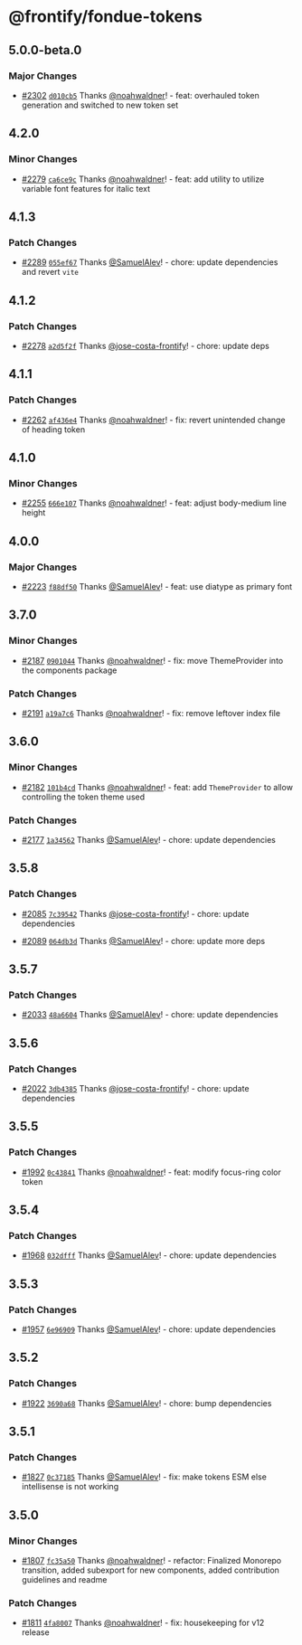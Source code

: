 # @frontify/fondue-tokens

## 5.0.0-beta.0

### Major Changes

- [#2302](https://github.com/Frontify/fondue/pull/2302) [`d010cb5`](https://github.com/Frontify/fondue/commit/d010cb53242c9d9e9112bb369a9af975189ba36a) Thanks [@noahwaldner](https://github.com/noahwaldner)! - feat: overhauled token generation and switched to new token set

## 4.2.0

### Minor Changes

- [#2279](https://github.com/Frontify/fondue/pull/2279) [`ca6ce9c`](https://github.com/Frontify/fondue/commit/ca6ce9cc96d683816c8229c03cc8cd270b216d52) Thanks [@noahwaldner](https://github.com/noahwaldner)! - feat: add utility to utilize variable font features for italic text

## 4.1.3

### Patch Changes

- [#2289](https://github.com/Frontify/fondue/pull/2289) [`055ef67`](https://github.com/Frontify/fondue/commit/055ef676bd3a5d01f3243f732b4f80e18bd9085f) Thanks [@SamuelAlev](https://github.com/SamuelAlev)! - chore: update dependencies and revert `vite`

## 4.1.2

### Patch Changes

- [#2278](https://github.com/Frontify/fondue/pull/2278) [`a2d5f2f`](https://github.com/Frontify/fondue/commit/a2d5f2fb5488e82ea60d5d3a2aadc25401f60ab0) Thanks [@jose-costa-frontify](https://github.com/jose-costa-frontify)! - chore: update deps

## 4.1.1

### Patch Changes

- [#2262](https://github.com/Frontify/fondue/pull/2262) [`af436e4`](https://github.com/Frontify/fondue/commit/af436e4404d21ec60c0555addff3bbfc466d484f) Thanks [@noahwaldner](https://github.com/noahwaldner)! - fix: revert unintended change of heading token

## 4.1.0

### Minor Changes

- [#2255](https://github.com/Frontify/fondue/pull/2255) [`666e107`](https://github.com/Frontify/fondue/commit/666e107602211594e4e9c923ffd440e840eefeff) Thanks [@noahwaldner](https://github.com/noahwaldner)! - feat: adjust body-medium line height

## 4.0.0

### Major Changes

- [#2223](https://github.com/Frontify/fondue/pull/2223) [`f88df50`](https://github.com/Frontify/fondue/commit/f88df50506925b4efc7595112e22bb004d0be2b0) Thanks [@SamuelAlev](https://github.com/SamuelAlev)! - feat: use diatype as primary font

## 3.7.0

### Minor Changes

- [#2187](https://github.com/Frontify/fondue/pull/2187) [`0901044`](https://github.com/Frontify/fondue/commit/0901044f3a7f655f658cbac63772798b4e8a9df6) Thanks [@noahwaldner](https://github.com/noahwaldner)! - fix: move ThemeProvider into the components package

### Patch Changes

- [#2191](https://github.com/Frontify/fondue/pull/2191) [`a19a7c6`](https://github.com/Frontify/fondue/commit/a19a7c67a32bf057852ad2779f3543564678b140) Thanks [@noahwaldner](https://github.com/noahwaldner)! - fix: remove leftover index file

## 3.6.0

### Minor Changes

- [#2182](https://github.com/Frontify/fondue/pull/2182) [`101b4cd`](https://github.com/Frontify/fondue/commit/101b4cd8b467d9fb731f83698751af6b862e7cb3) Thanks [@noahwaldner](https://github.com/noahwaldner)! - feat: add `ThemeProvider` to allow controlling the token theme used

### Patch Changes

- [#2177](https://github.com/Frontify/fondue/pull/2177) [`1a34562`](https://github.com/Frontify/fondue/commit/1a34562cd30c6c317d147c29ef52d90094d19f12) Thanks [@SamuelAlev](https://github.com/SamuelAlev)! - chore: update dependencies

## 3.5.8

### Patch Changes

- [#2085](https://github.com/Frontify/fondue/pull/2085) [`7c39542`](https://github.com/Frontify/fondue/commit/7c39542df14f8c3cb3db82197f1405504caf9dfa) Thanks [@jose-costa-frontify](https://github.com/jose-costa-frontify)! - chore: update dependencies

- [#2089](https://github.com/Frontify/fondue/pull/2089) [`064db3d`](https://github.com/Frontify/fondue/commit/064db3d1e4bdb9a2df2516bd618c2488eb554223) Thanks [@SamuelAlev](https://github.com/SamuelAlev)! - chore: update more deps

## 3.5.7

### Patch Changes

- [#2033](https://github.com/Frontify/fondue/pull/2033) [`48a6604`](https://github.com/Frontify/fondue/commit/48a660495177a065126c7ab1d700175cc7104961) Thanks [@SamuelAlev](https://github.com/SamuelAlev)! - chore: update dependencies

## 3.5.6

### Patch Changes

- [#2022](https://github.com/Frontify/fondue/pull/2022) [`3db4385`](https://github.com/Frontify/fondue/commit/3db4385c2e3f92f2cd4cce12d3d6c8abaad4b326) Thanks [@jose-costa-frontify](https://github.com/jose-costa-frontify)! - chore: update dependencies

## 3.5.5

### Patch Changes

- [#1992](https://github.com/Frontify/fondue/pull/1992) [`0c43841`](https://github.com/Frontify/fondue/commit/0c43841f4d3244fccdf4beb5cd5daa16841f61a8) Thanks [@noahwaldner](https://github.com/noahwaldner)! - feat: modify focus-ring color token

## 3.5.4

### Patch Changes

- [#1968](https://github.com/Frontify/fondue/pull/1968) [`032dfff`](https://github.com/Frontify/fondue/commit/032dfffb1b7eed0dafbb6e12f7aa16a74f34b2a6) Thanks [@SamuelAlev](https://github.com/SamuelAlev)! - chore: update dependencies

## 3.5.3

### Patch Changes

- [#1957](https://github.com/Frontify/fondue/pull/1957) [`6e96909`](https://github.com/Frontify/fondue/commit/6e96909c6dd8626b567372da6b0051f1b17e736a) Thanks [@SamuelAlev](https://github.com/SamuelAlev)! - chore: update dependencies

## 3.5.2

### Patch Changes

- [#1922](https://github.com/Frontify/fondue/pull/1922) [`3690a68`](https://github.com/Frontify/fondue/commit/3690a6830f220aeb0216c3aa3c5ab6ddfb4520cf) Thanks [@SamuelAlev](https://github.com/SamuelAlev)! - chore: bump dependencies

## 3.5.1

### Patch Changes

- [#1827](https://github.com/Frontify/fondue/pull/1827) [`0c37185`](https://github.com/Frontify/fondue/commit/0c371857c3f7e897cb9f9699668ba1304cfaac69) Thanks [@SamuelAlev](https://github.com/SamuelAlev)! - fix: make tokens ESM else intellisense is not working

## 3.5.0

### Minor Changes

- [#1807](https://github.com/Frontify/fondue/pull/1807) [`fc35a50`](https://github.com/Frontify/fondue/commit/fc35a509e641604eaf2a4b644c573929c3440be3) Thanks [@noahwaldner](https://github.com/noahwaldner)! - refactor: Finalized Monorepo transition, added subexport for new components, added contribution guidelines and readme

### Patch Changes

- [#1811](https://github.com/Frontify/fondue/pull/1811) [`4fa8007`](https://github.com/Frontify/fondue/commit/4fa8007bf973494ff4621f526d8f2919115f95ff) Thanks [@noahwaldner](https://github.com/noahwaldner)! - fix: housekeeping for v12 release
